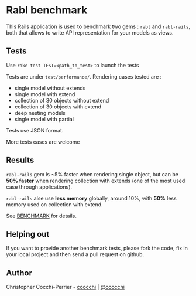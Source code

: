 # Rabl benchmark #

This Rails application is used to benchmark two gems : `rabl` and `rabl-rails`, both that allows to write API representation for your models as views.

## Tests

Use `rake test TEST=<path_to_test>` to launch the tests

Tests are under `test/performance/`. Rendering cases tested are :
  * single model without extends
  * single model with extend
  * collection of 30 objects without extend
  * collection of 30 objects with extend
  * deep nesting models
  * single model with partial

Tests use JSON format.

More tests cases are welcome

## Results

`rabl-rails` gem is ~5% faster when rendering single object, but can be **50% faster** when rendering collection with extends (one of the most used case through applications).

`rabl-rails` alse use **less memory** globally, around 10%, with **50%** less memory used on collection with extend.

See [BENCHMARK](http://github.com/ccocchi/rabl-benchmark/blob/master/BENCHMARK) for details.

## Helping out

If you want to provide another benchmark tests, please fork the code, fix in your local project and then send a pull request on github.

## Author

Christopher Cocchi-Perrier - [ccocchi](http://github.com/ccocchi) | [@ccocchi](http://twitter.com/ccocchi)
